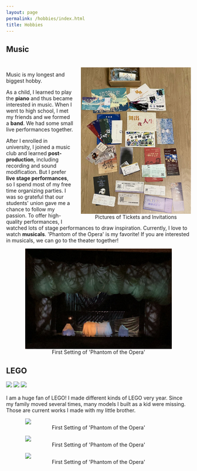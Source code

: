 ```yaml
---
layout: page
permalink: /hobbies/index.html
title: Hobbies
---
```


## Music
<body>
   <figure style="text-align: center; float: right; margin: 20px 0 0 20px;">
    <img src="/images/tickets.jpg" width="300" style="display: block;">
    <figcaption>Pictures of Tickets and Invitations</figcaption>
  </figure>
</body>
<br>

Music is my longest and biggest hobby. 

As a child, I learned to play the **piano** and thus became interested in music. When I went to high school, I met my friends and we formed a **band**. We had some small live performances together.

After I enrolled in university, I joined a music club and learned **post-production**, including recording and sound modification. But I prefer **live stage performances**, so I spend most of my free time organizing parties. I was so grateful that our students' union gave me a chance to follow my passion. To offer high-quality performances, I watched lots of stage performances to draw inspiration. Currently, I love to watch **musicals**. 'Phantom of the Opera' is my favorite! If you are interested in musicals, we can go to the theater together!


<body>
   <figure style="text-align: center;">
    <img src="/images/phantom.jpg" width="400" style="display: block; margin: 0 auto;">
    <figcaption>First Setting of 'Phantom of the Opera'</figcaption>
  </figure>
</body>



## LEGO

<div class="third">
<img src="/images/prelection1.JPG">
<img src="/images/speech1.JPG">
<img src="/images/speech3.JPG">
</div>
<br>I am a huge fan of LEGO! I made different kinds of LEGO very year. Since my family moved several times, many models I built as a kid were missing. Those are current works I made with my little brother.
<body>
   <div class="third">
   <figure style="text-align: center;">
    <img src="/images/prelection1.JPG" width="400" style="display: block; margin: 0 auto;">
    <figcaption>First Setting of 'Phantom of the Opera'</figcaption>
  </figure>
      <figure style="text-align: center;">
    <img src="/images/prelection1.JPG" width="400" style="display: block; margin: 0 auto;">
    <figcaption>First Setting of 'Phantom of the Opera'</figcaption>
  </figure>
        <figure style="text-align: center;">
    <img src="/images/prelection1.JPG" width="400" style="display: block; margin: 0 auto;">
    <figcaption>First Setting of 'Phantom of the Opera'</figcaption>
  </figure>
   </div>
</body>



